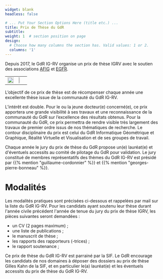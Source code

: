 ```yaml
---
widget: blank
headless: false

# ... Put Your Section Options Here (title etc.) ...
title: Prix de Thèse du GdR
subtitle:
weight: 1  # section position on page
design:
  # Choose how many columns the section has. Valid values: 1 or 2.
  columns: '1'
---
```


Depuis 2017, le GdR IG-RV organise un prix de thèse IGRV avec le soutien des associations [AFIG](https://www.asso-afig.fr/site/) et [EGFR](https://projet.liris.cnrs.fr/egfr/). 
<table><tr><td><a href="https://www.asso-afig.fr/site/"><img src="img/logoAFIG.jpg" width="100%"></a></td> <td><a href="https://projet.liris.cnrs.fr/egfr/"><img src="img/logoEGFR.png" width="30%"></a></td></tr></table>


L’objectif de ce prix de thèse est de récompenser chaque année une excellente thèse issue de la communauté du GdR IG-RV.

L’intérêt est double. Pour le ou la jeune docteur(e) concerné(e), ce prix apportera une grande visibilité à ses travaux et une reconnaissance de la communauté du GdR sur l’excellence des résultats obtenus. Pour la communauté du GdR, ce prix permettra de rendre visible très largement des travaux de premier ordre issus de nos thématiques de recherche. Le contour disciplinaire du prix est celui du GdR Informatique Géométrique et Graphique, Réalité Virtuelle et Visualisation et de ses groupes de travail.

Chaque année le jury du prix de thèse du GdR propose un(e) lauréat(e) et d'éventuels accessits au comité de pilotage du GdR pour validation. Le jury constitué de membres représentatifs des thèmes du GdR IG-RV est présidé par {{% mention "guillaume-cordonnier" %}} et {{% mention "georges-pierre-bonneau" %}}.



# Modalités

Les modalités pratiques sont précisées ci-dessous et rappelées par mail sur la liste du GdR IG-RV.
Pour les candidats ayant soutenu leur thèse durant l'année civile précédent l'année de tenue du jury du prix de thèse IGRV, les pièces suivantes seront demandées :
* un CV (2 pages maximum) ;
* une liste de publications ;
* le manuscrit de thèse ;
* les rapports des rapporteurs (-trices) ;
* le rapport soutenance ;

Ce prix de thèse du GdR IG-RV est parrainé par la SIF. Le GdR encourage les candidats de nos domaines à déposer des dossiers au prix de thèse Gilles Kahn de la SIF, et en particulier le(a) lauréat(e) et les éventuels accessits du prix de thèse du GdR IG-RV.

